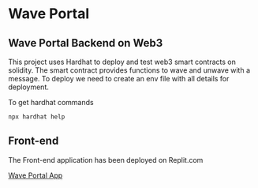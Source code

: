 # Wave Portal
## Wave Portal Backend on Web3

This project uses Hardhat to deploy and test web3 smart contracts on solidity. The smart contract provides functions to wave and unwave with a message. To deploy we need to create an env file with all details for deployment.

To get hardhat commands

```shell
npx hardhat help
```

## Front-end

The Front-end application has been deployed on Replit.com

[Wave Portal App](https://waveportal-starter-project.antarikshray.repl.co/)

